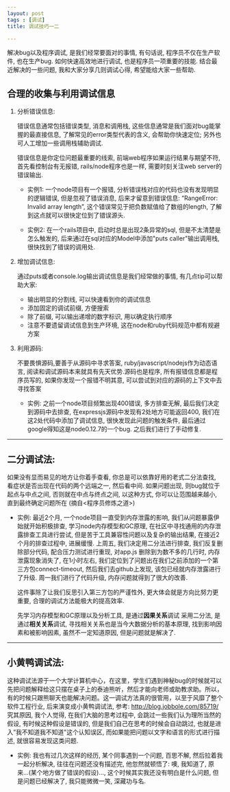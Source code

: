 ```yaml
---
layout: post
tags : [调试]
title: 调试技巧一二

---
```


解决bug以及程序调试, 是我们经常要面对的事情, 有句话说, 程序员不仅在生产软件, 也在生产bug. 如何快速高效地进行调试, 也是程序员一项重要的技能.
结合最近解决的一些问题, 我和大家分享几则调试心得, 希望能给大家一些帮助.


## 合理的收集与利用调试信息

1. 分析错误信息:

   错误信息通常包括错误类型, 消息和调用栈, 这些信息通常是我们面对bug能掌握的最直接信息, 了解常见的error类型代表的含义, 会帮助你快速定位; 另外也可人工增加一些调用栈辅助调试.

   错误信息是你定位问题最重要的线索, 前端web程序如果运行结果与期望不符, 首先看控制台有无报错, rails/node程序也是一样, 需要时刻关注web server的错误输出.

   * 实例1: 一个node项目有一个报错, 分析错误栈对应的代码也没有发现明显的逻辑错误, 但是忽视了错误消息, 后来才留意到错误信息: “RangeError: Invalid array length”, 这个错误常见于把负数赋值给了数组的length, 了解到这点就可以很快定位到了错误源头.

   * 实例2: 在一个rails项目中, 启动时总是出现2条异常的sql, 但是不太清楚是怎么触发的, 后来通过在sql对应的Model中添加"puts caller"输出调用栈, 很快找到了错误的调用处.

2. 增加调试信息:

   通过puts或者console.log输出调试信息是我们经常做的事情, 有几点tip可以帮助大家:

   * 输出明显的分割线, 可以快速看到你的调试信息
   * 添加固定的调试前缀, 方便搜索
   * 除了前缀, 可以输出递增的数字标识, 用以确定执行顺序
   * 注意不要遗留调试信息到生产环境, 这在node和ruby代码规范中都有规避方案

3. 利用源码:

   不要畏惧源码,要善于从源码中寻求答案, ruby/javascript/nodejs作为动态语言, 阅读和调试源码本来就具有先天优势.源码也是程序, 所有报错信息都是程序员写的, 如果你发现一个报错不明其意, 可以尝试到对应的源码的上下文中去寻找答案

   * 实例: 之前一个node项目频繁出现400错误, 多方排查无解, 最后我们决定到源码中去排查, 在expressjs源码中发现有2处地方可能返回400, 我们在这2处代码中添加了调试信息, 很快发现此问题的触发条件, 最后通过google得知这是node0.12.7的一个bug. 之后我们进行了手动修复.

---

## 二分调试法:

如果没有显而易见的地方让你着手查看, 你总是可以依靠好用的老式二分法查找, 看症状是否出现在代码的两个远端之一, 然后看中间. 如果问题出现, 则bug就位于起点与中点之间, 否则就在中点与终点之间, 以这种方式, 你可以让范围越来越小, 直到最终确定问题所在 (摘自<程序员修炼之道>)

* 实例: 最近2个月, 一个node项目一直受到内存泄露的影响, 我们从问题暴露伊始就开始积极排查, 学习node内存模型和GC原理, 在社区中寻找通用的内存泄露排查工具进行尝试, 但是苦于工具兼容性问题以及复杂的输出结果, 在接近2个月的排查过程中, 进展缓慢.
上周五, 我们决定用二分法进行排查, 我们反复删除部分代码, 配合压力测试进行重现, 对app.js 删除到为数不多的几行时, 内存泄露现象消失了, 在1小时左右, 我们定位到了问题出在我们之前添加的一个第三方包connect-timeout, 然后我们去github上发现, 该包已经就内存泄露进行了升级. 周一我们进行了代码升级, 内存问题就得到了很大的改善.

  这件事除了让我们反思引入第三方包的严谨性外, 更大体会就是方向比努力更重要, 合理的调试方法能极大的提高效率.

  先学习内存模型和GC原理以及分析工具, 是通过**因果关系**调试
采用二分法, 是通过**相关关系**调试, 寻找相关关系也是当今大数据分析的基本原理, 找到影响因素和被影响因素, 虽然不一定知道原因, 但是问题就是解决了.

---

## 小黄鸭调试法:

这种调试法源于一个大学计算机中心，在这里，学生们遇到神秘bug的时候就可以先把问题解释给这只摆在桌子上的泰迪熊听，然后才能向老师或助教求助。所以，有的时候只跟熊聊天也能解决问题。这一调试方法真的很管用，以至于风靡了整个软件工程行业, 后来演变成小黄鸭调试法, 参考: http://blog.jobbole.com/85719/
究其原因, 我个人觉得, 在我们大脑的思考过程中, 会跳过一些我们认为理所当然的假设, 有时候这种假设是错误的, 但是我们自己在思考的时候会自动跳过, 也就是进入”我不知道我不知道"这个认知误区, 而如果能把问题以文字和语言的形式进行描述, 就很容易发现这类问题.

* 实例: 我也有过几次这样的经历, 某个同事遇到一个问题, 百思不解, 然后拉着我一起分析解决, 往往在问题还没有描述完, 他忽然就顿悟了: 噢, 我知道了, 原来...(某个地方做了错误的假设)..., 这个时候其实我还没有明白是什么问题, 但是问题已经解决了, 我只能微微一笑, 深藏功与名.
